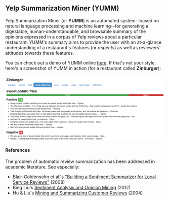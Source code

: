 ## Yelp Summarization Miner (YUMM)

Yelp Summarization Miner (or **YUMM**) is an automated system--based on natural language processing and machine learning--for generating a digestable, human-understandable, and browsable summary of the opinions expressed in a corpus of Yelp reviews about a particular restaurant. YUMM's summary aims to provide the user with an at-a-glance understanding of a restaurant's features (or *aspects*) as well as reviewers' attitudes towards these features. 

You can check out a demo of YUMM online [here](http://www.jeffreyfossett.com). If that's not your style, here's a screenshot of YUMM in action (for a restaurant called **Zinburger**): 

![](yumm_screenshot.png)

#### References

The problem of automatic review summarization has been addressed in academic literature. See especially: 

* Blair-Goldensohn et al.'s ["Building a Sentiment Summarizer for Local Service Reviews"](http://www.ryanmcd.com/papers/local_service_summ.pdf) (2008)
* Bing Liu's [Sentiment Analysis and Opinion Mining](http://www.cs.uic.edu/~liub/FBS/SentimentAnalysis-and-OpinionMining.pdf) (2012)
* Hu & Liu's [Mining and Summarizing Customer Reviews](http://users.cis.fiu.edu/~lli003/Sum/KDD/2004/p168-hu.pdf) (2004)